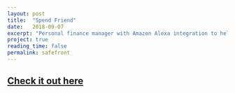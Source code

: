```yaml
---
layout: post
title:  "Spend Friend"
date:   2018-09-07
excerpt: "Personal finance manager with Amazon Alexa integration to help you budget your money.  Won Paypal’s Sponsor Prize at Cal Hacks 5.0"
project: true
reading_time: false
permalink: safefront
---
```


## [Check it out here](https://calhacks5.hackerearth.com/sprints/cal-hacks-50/dashboard/0365bae/submission/)

